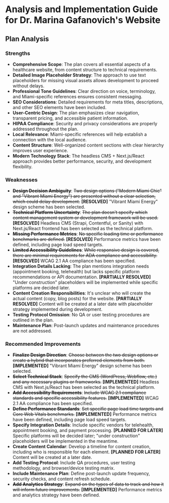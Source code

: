 # Analysis and Implementation Guide for Dr. Marina Gafanovich's Website

## Plan Analysis

### Strengths

- **Comprehensive Scope**: The plan covers all essential aspects of a healthcare website, from content structure to technical requirements.
- **Detailed Image Placeholder Strategy**: The approach to use text placeholders for missing visual assets allows development to proceed without delays.
- **Professional Tone Guidelines**: Clear direction on voice, terminology, and Miami-specific references ensures consistent messaging.
- **SEO Considerations**: Detailed requirements for meta titles, descriptions, and other SEO elements have been included.
- **User-Centric Design**: The plan emphasizes clear navigation, transparent pricing, and accessible patient information.
- **HIPAA Compliance**: Security and privacy considerations are properly addressed throughout the plan.
- **Local Relevance**: Miami-specific references will help establish a connection with the local audience.
- **Content Structure**: Well-organized content sections with clear hierarchy improves user experience.
- **Modern Technology Stack**: The headless CMS + Next.js/React approach provides better performance, security, and development flexibility.

### Weaknesses

- ~~**Design Decision Ambiguity**~~: ~~Two design options ("Modern Miami Chic" and "Vibrant Miami Energy") are presented without a clear selection, which could delay development.~~ **[RESOLVED]** "Vibrant Miami Energy" design scheme has been selected.
- ~~**Technical Platform Uncertainty**~~: ~~The plan doesn't specify which content management system or development framework will be used.~~ **[RESOLVED]** Headless CMS (Strapi, Contentful, or Sanity) with Next.js/React frontend has been selected as the technical platform.
- ~~**Missing Performance Metrics**~~: ~~No specific loading time or performance benchmarks are defined.~~ **[RESOLVED]** Performance metrics have been defined, including page load speed targets.
- ~~**Limited Accessibility Guidelines**~~: ~~While responsive design is covered, there are minimal requirements for ADA compliance and accessibility.~~ **[RESOLVED]** WCAG 2.1 AA compliance has been specified.
- **Integration Details Lacking**: The plan mentions integration needs (appointment booking, telehealth) but lacks specific platform recommendations or API documentation. **[PARTIALLY RESOLVED]** "Under construction" placeholders will be implemented while specific platforms are decided later.
- **Content Creation Responsibilities**: It's unclear who will create the actual content (copy, blog posts) for the website. **[PARTIALLY RESOLVED]** Content will be created at a later date with placeholder strategy implemented during development.
- **Testing Protocol Omission**: No QA or user testing procedures are outlined in the plan.
- **Maintenance Plan**: Post-launch updates and maintenance procedures are not addressed.

### Recommended Improvements

- ~~**Finalize Design Direction**~~: ~~Choose between the two design options or create a hybrid that incorporates preferred elements from both.~~ **[IMPLEMENTED]** "Vibrant Miami Energy" design scheme has been selected.
- ~~**Select Technical Stack**~~: ~~Specify the CMS (WordPress, Webflow, etc.) and any necessary plugins or frameworks.~~ **[IMPLEMENTED]** Headless CMS with Next.js/React has been selected as the technical platform.
- ~~**Add Accessibility Requirements**~~: ~~Include WCAG 2.1 compliance standards and specific accessibility features.~~ **[IMPLEMENTED]** WCAG 2.1 AA compliance has been specified.
- ~~**Define Performance Standards**~~: ~~Set specific page load time targets and Core Web Vitals benchmarks.~~ **[IMPLEMENTED]** Performance metrics have been defined, including page load speed targets.
- **Specify Integration Details**: Include specific vendors for telehealth, appointment booking, and payment processing. **[PLANNED FOR LATER]** Specific platforms will be decided later; "under construction" placeholders will be implemented in the meantime.
- **Create Content Calendar**: Develop a timeline for content creation, including who is responsible for each element. **[PLANNED FOR LATER]** Content will be created at a later date.
- **Add Testing Protocol**: Include QA procedures, user testing methodology, and browser/device testing matrix.
- **Include Maintenance Plan**: Define post-launch update frequency, security checks, and content refresh schedule.
- ~~**Add Analytics Strategy**~~: ~~Expand on the types of data to track and how it will inform future improvements.~~ **[IMPLEMENTED]** Performance metrics and analytics strategy have been defined. 